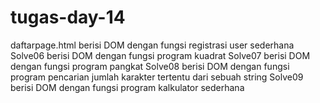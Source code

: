 # tugas-day-14
daftarpage.html berisi DOM  dengan fungsi registrasi user sederhana
Solve06 berisi DOM dengan fungsi program kuadrat
Solve07 berisi DOM dengan fungsi program pangkat
Solve08 berisi DOM dengan fungsi program pencarian jumlah karakter tertentu dari sebuah string
Solve09 berisi DOM dengan fungsi program kalkulator sederhana
